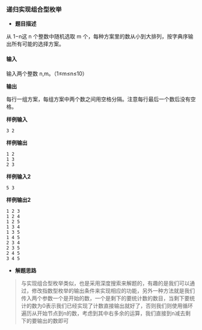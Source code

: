 ### 递归实现组合型枚举

- **题目描述**

 从 1−n这 n 个整数中随机选取 m 个，每种方案里的数从小到大排列，按字典序输出所有可能的选择方案。

#### **输入**

 输入两个整数 n,m。（1≤m≤n≤10）

**输出**

 每行一组方案，每组方案中两个数之间用空格分隔。注意每行最后一个数后没有空格。

**样例输入**

```
3 2
```

**样例输出**

```
1 2
1 3
2 3
```

**样例输入2**

```
5 3
```

**样例输出2**

```
1 2 3
1 2 4
1 2 5
1 3 4
1 3 5
1 4 5
2 3 4
2 3 5
2 4 5
3 4 5
```

- **解题思路**

> 与实现组合型枚举类似，也是采用深度搜索来解题的，有趣的是我们可以通过，修改指数型枚举的输出条件来实现相应的功能，另外一种方法就是我们传入两个参数一个是开始的数，一个是剩下的要统计数的数目，当剩下要统计的数为0表示我们已经实现了计数直接输出就好了，否则我们则使用循环遍历从开始节点到n的数，考虑到其中右多余的运算，我们直接到n减去剩下的要输出的数即可

